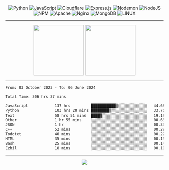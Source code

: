 <div align="center">
  
![Python](https://img.shields.io/badge/python-3670A0?style=for-the-badge&logo=python&logoColor=ffdd54) ![JavaScript](https://img.shields.io/badge/javascript-%23323330.svg?style=for-the-badge&logo=javascript&logoColor=%23F7DF1E) ![Cloudflare](https://img.shields.io/badge/Cloudflare-F38020?style=for-the-badge&logo=Cloudflare&logoColor=white) ![Express.js](https://img.shields.io/badge/express.js-%23404d59.svg?style=for-the-badge&logo=express&logoColor=%2361DAFB) ![Nodemon](https://img.shields.io/badge/NODEMON-%23323330.svg?style=for-the-badge&logo=nodemon&logoColor=%BBDEAD) ![NodeJS](https://img.shields.io/badge/node.js-6DA55F?style=for-the-badge&logo=node.js&logoColor=white) ![NPM](https://img.shields.io/badge/NPM-%23CB3837.svg?style=for-the-badge&logo=npm&logoColor=white) ![Apache](https://img.shields.io/badge/apache-%23D42029.svg?style=for-the-badge&logo=apache&logoColor=white) ![Nginx](https://img.shields.io/badge/nginx-%23009639.svg?style=for-the-badge&logo=nginx&logoColor=white) ![MongoDB](https://img.shields.io/badge/MongoDB-%234ea94b.svg?style=for-the-badge&logo=mongodb&logoColor=white) ![LINUX](https://img.shields.io/badge/Linux-FCC624?style=for-the-badge&logo=linux&logoColor=black)

---


<img src="https://github-readme-streak-stats.herokuapp.com/?user=anotherrandomonline&theme=react" height="160"/>
  
<img src="https://github-readme-stats.vercel.app/api?username=anotherrandomonline&show_icons=true&include_all_commits=true&theme=react" height="160"/>
</div>

---

<!--START_SECTION:waka-->

```txt
From: 03 October 2023 - To: 06 June 2024

Total Time: 306 hrs 37 mins

JavaScript            137 hrs         ███████████▒░░░░░░░░░░░░░   44.68 %
Python                103 hrs 20 mins ████████▒░░░░░░░░░░░░░░░░   33.70 %
Text                  58 hrs 51 mins  ████▓░░░░░░░░░░░░░░░░░░░░   19.19 %
Other                 1 hr 55 mins    ░░░░░░░░░░░░░░░░░░░░░░░░░   00.63 %
JSON                  1 hr            ░░░░░░░░░░░░░░░░░░░░░░░░░   00.33 %
C++                   52 mins         ░░░░░░░░░░░░░░░░░░░░░░░░░   00.29 %
Todotxt               40 mins         ░░░░░░░░░░░░░░░░░░░░░░░░░   00.22 %
HTML                  35 mins         ░░░░░░░░░░░░░░░░░░░░░░░░░   00.19 %
Bash                  25 mins         ░░░░░░░░░░░░░░░░░░░░░░░░░   00.14 %
Ezhil                 18 mins         ░░░░░░░░░░░░░░░░░░░░░░░░░   00.10 %
```

<!--END_SECTION:waka-->

---

<div align="center">
  
![](https://github-profile-trophy.vercel.app/?username=anotherrandomonline&theme=darkhub&no-frame=true&no-bg=true&margin-w=4)

</div>
